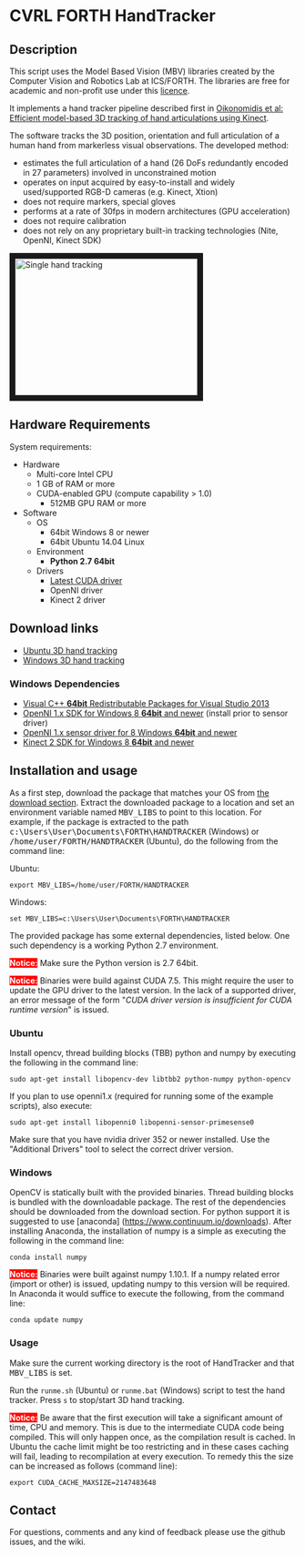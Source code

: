 # CVRL FORTH HandTracker


## Description

This script uses the Model Based Vision (MBV) libraries created by the Computer Vision and Robotics Lab at ICS/FORTH. The libraries are free for academic and non-profit use under this [licence](license.txt).

It implements a hand tracker pipeline described first in [Oikonomidis et al: Efficient model-based 3D tracking of hand articulations using Kinect](http://users.ics.forth.gr/~argyros/mypapers/2011_09_bmvc_kinect_hand_tracking.pdf).


The software tracks the 3D position, orientation and full articulation of a human hand from markerless visual observations. The developed method:

 * estimates the full articulation of a hand (26 DoFs redundantly encoded in 27 parameters)  involved in unconstrained motion
 * operates on input acquired by easy-to-install and widely used/supported RGB-D cameras (e.g. Kinect, Xtion)
 * does not require markers, special gloves
 * performs at a rate of 30fps in modern architectures (GPU acceleration)
 * does not require calibration
 * does not rely on any proprietary built-in tracking technologies (Nite, OpenNI, Kinect SDK)

<a href="http://www.youtube.com/watch?feature=player_embedded&v=Fxa43qcm1C4" target="_blank"><img src="http://img.youtube.com/vi/Fxa43qcm1C4/0.jpg" alt="Single hand tracking" width="320" height="240" border="10"/></a>


## Hardware Requirements

System requirements:

- Hardware
	- Multi-core Intel CPU
	- 1 GB of RAM or more
	- CUDA-enabled GPU (compute capability > 1.0)
		- 512MB GPU RAM or more
- Software
	- OS
		- 64bit Windows 8 or newer
		- 64bit Ubuntu 14.04 Linux
	- Environment
		- **Python 2.7 64bit**
	- Drivers
		- [Latest CUDA driver](https://developer.nvidia.com/cuda-downloads)
		- OpenNI driver
		- Kinect 2 driver

## Download links
<a name="download"></a>

- [Ubuntu 3D hand tracking](http://cvrlcode.ics.forth.gr/files/mbv/v1.1/MBV_PythonAPI_Linux_1.1.zip)
- [Windows 3D hand tracking](http://cvrlcode.ics.forth.gr/files/mbv/v1.1/MBV_PythonAPI_Win_1.1.zip)

### Windows Dependencies

- [Visual C++ **64bit** Redistributable Packages for Visual Studio 2013](https://www.microsoft.com/en-us/download/details.aspx?id=40784)
- [OpenNI 1.x SDK for Windows 8 **64bit** and newer](http://cvrlcode.ics.forth.gr/web_share/OpenNI/OpenNI_SDK/OpenNI_1.x/OpenNI-Win64-1.5.7.10-Dev.zip) (install prior to sensor driver)
- [OpenNI 1.x sensor driver for 8 Windows **64bit** and newer](http://cvrlcode.ics.forth.gr/web_share/OpenNI/OpenNI_SDK/OpenNI_1.x/Sensor_Driver/Sensor-Win64-5.1.6.6-Redist.zip)
- [Kinect 2 SDK for Windows 8 **64bit** and newer](http://www.microsoft.com/en-us/download/details.aspx?id=44561)

## Installation and usage

As a first step, download the package that matches your OS from [the download section](#download). Extract the downloaded package to a location and set an environment variable named <tt>MBV_LIBS</tt> to point to this location. For example, if the package is extracted to the path <tt>c:\Users\User\Documents\FORTH\HANDTRACKER</tt> (Windows) or <tt>/home/user/FORTH/HANDTRACKER</tt> (Ubuntu), do the following from the command line:


Ubuntu:

```
export MBV_LIBS=/home/user/FORTH/HANDTRACKER
```

Windows:

```
set MBV_LIBS=c:\Users\User\Documents\FORTH\HANDTRACKER
```

The provided package has some external dependencies, listed below. One such dependency is a working Python 2.7 environment.

<span style="color:#FFFFFF;background-color:#FF0000">**Notice:**</span> Make sure the Python version is 2.7 64bit.

<span style="color:#FFFFFF;background-color:#FF0000">**Notice:**</span> Binaries were build against CUDA 7.5. This might require the user to update the GPU driver to the latest version. In the lack of a supported driver, an error message of the form "*CUDA driver version is insufficient for CUDA runtime version*" is issued.

### Ubuntu

Install opencv, thread building blocks (TBB) python and numpy by executing the following in the command line:

```
sudo apt-get install libopencv-dev libtbb2 python-numpy python-opencv
```

If you plan to use openni1.x (required for running some of the example scripts), also execute:

```
sudo apt-get install libopenni0 libopenni-sensor-primesense0 
```

Make sure that you have nvidia driver 352 or newer installed. Use the
"Additional Drivers" tool to select the correct driver version.

### Windows

OpenCV is statically built with the provided binaries. Thread building blocks is bundled with the downloadable package. The rest of the dependencies should be downloaded from the download section. For python support it is suggested to use [anaconda] (https://www.continuum.io/downloads). After installing Anaconda, the installation of numpy is a simple as executing the following in the command line:

```
conda install numpy
```

<span style="color:#FFFFFF;background-color:#FF0000">**Notice:**</span> Binaries were built against numpy 1.10.1. If a numpy related error (import or other) is issued, updating numpy to this version will be required. In Anaconda it would suffice to execute the following, from the command line:

```
conda update numpy
```

### Usage

Make sure the current working directory is the root of HandTracker and that <tt>MBV_LIBS</tt> is set.

Run the `runme.sh` (Ubuntu) or `runme.bat` (Windows) script to test the hand tracker. Press `s` to stop/start 3D hand tracking.

<span style="color:#FFFFFF;background-color:#FF0000">**Notice:**</span> Be aware that the first execution will take a significant amount of time, CPU and memory. This is due to the intermediate CUDA code being compiled. This will only happen once, as the compilation result is cached. In Ubuntu the cache limit might be too restricting and in these cases caching will fail, leading to recompilation at every execution. To remedy this the size can be increased as follows (command line):

```
export CUDA_CACHE_MAXSIZE=2147483648
```


## Contact

For questions, comments and any kind of feedback please use the github issues, and the wiki. 

